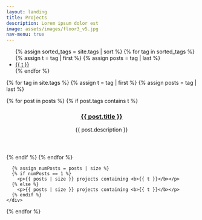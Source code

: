 ```yaml
---
layout: landing
title: Projects
description: Lorem ipsum dolor est
image: assets/images/floor3_v5.jpg
nav-menu: true
---
```


<section>
  <div class="filter inner">
    <ul class="blog-tags-list">
      {% assign sorted_tags = site.tags | sort %}
      {% for tag in sorted_tags %}
        {% assign t = tag | first %}
        {% assign posts = tag | last %}
        <li class="blog-tag-item" id="{{ t }}-item">
          <a class="button primary small" href onclick="filter('{{ t }}'); return false;">{{ t }}</a>
        </li>
      {% endfor %}
    </ul>
  </div>
</section>


{% for tag in site.tags %}
  {% assign t = tag | first %}
  {% assign posts = tag | last %}
<section class="filter-tiles blog-list-container hidden" id="{{ t }}-container">
  <div class="inner">
    <div class="">
      <div class="blog-list">
        {% for post in posts %}
          {% if post.tags contains t %}
            <article>
              <span class="image">
                <img src="{{ post.image }}" alt="" />
              </span>
              <header class="major">
                <h3><a href="{{ post.url | relative_url  }}" class="link">{{ post.title }}</a></h3>
                <p>{{ post.description }}</p>
              </header>
            </article>
          {% endif %}
        {% endfor %}
      </div>

      {% assign numPosts = posts | size %}
      {% if numPosts == 1 %}
        <p>{{ posts | size }} projects containing <b>{{ t }}</b></p>
      {% else %}
        <p>{{ posts | size }} projects containing <b>{{ t }}</b></p>
      {% endif %}
    </div>
  </div>
</section>
{% endfor %}
